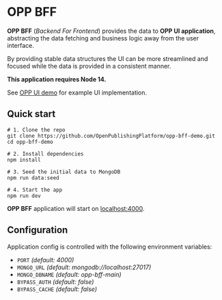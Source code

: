 # OPP BFF

**OPP BFF** (_Backend For Frontend_) provides the data to **OPP UI application**,
abstracting the data fetching and business logic away from the user interface.

By providing stable data structures the UI can be more streamlined and focused
while the data is provided in a consistent manner.

**This application requires Node 14.**

See [OPP UI demo](https://github.com/OpenPublishingPlatform/opp-bff-demo)
for example UI implementation.


## Quick start
```
# 1. Clone the repo
git clone https://github.com/OpenPublishingPlatform/opp-bff-demo.git
cd opp-bff-demo

# 2. Install dependencies
npm install

# 3. Seed the initial data to MongoDB
npm run data:seed

# 4. Start the app
npm run dev
```

**OPP BFF** application will start on [localhost:4000](http://localhost:4000).


## Configuration

Application config is controlled with the following environment variables:

- `PORT` _(default: 4000)_
- `MONGO_URL` _(default: mongodb://localhost:27017)_
- `MONGO_DBNAME` _(default: opp-bff-main)_
- `BYPASS_AUTH` _(default: false)_
- `BYPASS_CACHE` _(default: false)_
